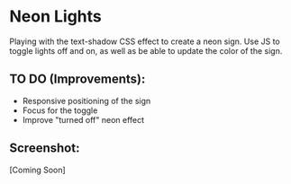 # Neon Lights

Playing with the text-shadow CSS effect to create a neon sign. Use JS to toggle lights off and on, as well as be able to update the color of the sign.

## TO DO (Improvements):

- Responsive positioning of the sign
- Focus for the toggle
- Improve "turned off" neon effect

## Screenshot:

[Coming Soon]
